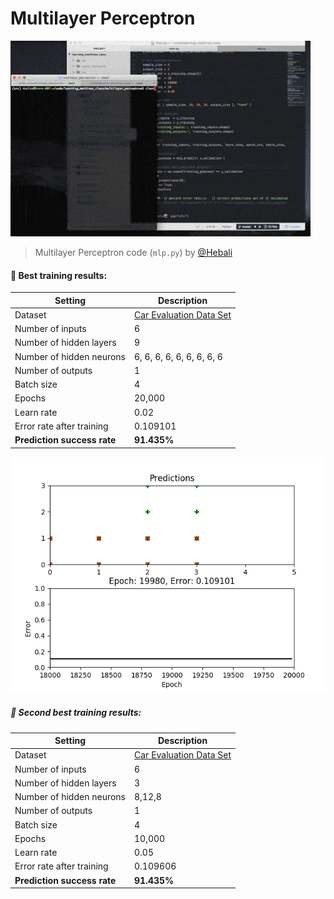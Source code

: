 # Multilayer Perceptron

![training](images/training_optimized.gif)

> Multilayer Perceptron code (``mlp.py``) by [@Hebali](https://github.com/Hebali)

#### 🏅  Best training results:
|Setting|Description|
|---|---|
|Dataset|[Car Evaluation Data Set](http://archive.ics.uci.edu/ml/datasets/Car+Evaluation)|
|Number of inputs|6|
|Number of hidden layers|9|
|Number of hidden neurons|6, 6, 6, 6, 6, 6, 6, 6, 6|
|Number of outputs|1|
|Batch size|4|
|Epochs|20,000|
|Learn rate|0.02|
|Error rate after training|0.109101|
|**Prediction success rate**|**91.435%**|

![best training](images/1507623903.149357.png)


##### 🥈  Second best training results:
|Setting|Description|
|---|---|
|Dataset|[Car Evaluation Data Set](http://archive.ics.uci.edu/ml/datasets/Car+Evaluation)|
|Number of inputs|6|
|Number of hidden layers|3|
|Number of hidden neurons|8,12,8|
|Number of outputs|1|
|Batch size|4|
|Epochs|10,000|
|Learn rate|0.05|
|Error rate after training|0.109606|
|**Prediction success rate**|**91.435%**|
